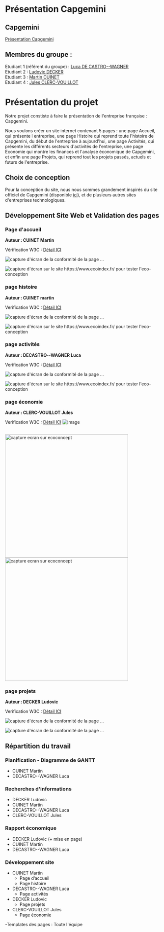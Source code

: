 # Présentation Capgemini    

## Capgemini

[Présentation Capgemini](https://ludodecker10.github.io/Capgemini/)

## Membres du groupe :

Etudiant 1 (référent du groupe) :  [Luca DE CASTRO--WAGNER](mailto:luca.de_castro--wagner@edu.univ-fcomte.fr?subject=SAE_1_05_06)  
Etudiant 2 : [Ludovic DECKER](mailto:ludovic.decker@edu.univ-fcomte.fr?subject=SAE_1_05_06)   
Etudiant 3 : [Martin CUINET](mailto:martin.cuinet02@edu.univ-fcomte.fr?subject=SAE_1_05_06)  
Etudiant 4 : [Jules CLERC-VOUILLOT](mailto:jules.clerc-vouillot@edu.univ-fcomte.fr?subject=SAE_1_05_06)  

# Présentation du projet

Notre projet constiste à faire la présentation de l'entreprise française : Capgemini. 

Nous voulons créer un site internet contenant 5 pages : une page Accueil, qui présente l entreprise, une page Histoire qui reprend toute l'histoire de Capgemini, du début de l'entreprise à aujourd'hui, une page Activités, qui présente les différents secteurs d'activités de l'entreprise, une page Economie qui montre les finances et l'analyse économique de Capgemini, et enfin une page Projets, qui reprend tout les projets passés, actuels et futurs de l'entreprise.

## Choix de conception  

Pour la conception du site, nous nous sommes grandement inspirés du site officiel de Capgemini (disponible [ici]((https://www.capgemini.com/fr-fr))), et de plusieurs autres sites d'entreprises technologiques.    


## Développement Site Web et Validation des pages

### Page d'accueil

**Auteur : CUINET Martin**  

Vérification W3C : [Détail ICI](https://validator.w3.org/nu/?doc=https%3A%2F%2Fludodecker10.github.io%2FCapgemini%2Findex.html)


![capture d'écran de la conformité de la page ...](Valid_index.png)


![capture d'écran sur le site https://www.ecoindex.fr/ pour tester l'eco-conception](Ana_eco_index.png)


### page histoire

**Auteur : CUINET martin**  

Verification W3C : [Détail ICI](https://validator.w3.org/nu/?doc=https%3A%2F%2Fludodecker10.github.io%2FCapgemini%2Fhistoire.html)

![capture d'écran de la conformité de la page ...](Valid_histoire.png)

![capture d'écran sur le site https://www.ecoindex.fr/ pour tester l'eco-conception](ana_eco_histoire.png)

### page activités

**Auteur : DECASTRO--WAGNER Luca**  

Verification W3C : [Détail ICI](https://validator.w3.org/nu/?doc=https%3A%2F%2Fludodecker10.github.io%2FCapgemini%2FActivite.html)

![capture d'écran de la conformité de la page ...](Valid_activite.PNG)

![capture d'écran sur le site https://www.ecoindex.fr/ pour tester l'eco-conception](eco_activite.PNG)

### page économie

**Auteur : CLERC-VOUILLOT Jules**  

Verification W3C : [Détail ICI](https://validator.w3.org/nu/?doc=https%3A%2F%2Fludodecker10.github.io%2FCapgemini%2FEconomie.html)
![image](https://github.com/user-attachments/assets/4bb99028-d96f-4e07-82b7-0e180ddfb5db)

<br>
<img src="Valid_eco.png" width="400px" alt="capture ecran sur ecoconcept">

<br>
<img src="ecoconcept_economie.png" width="400px" alt="capture ecran sur ecoconcept">

### page projets

**Auteur : DECKER Ludovic**  

Verification W3C : [Détail ICI](https://validator.w3.org/nu/?showsource=yes&showoutline=yes&showimagereport=yes&doc=https%3A%2F%2Fdemo-am90.github.io%2Fs1-demo%2Findex.html)


![capture d'écran de la conformité de la page ...](Valid_projets.png)


![capture d'écran de la conformité de la page ...](Ana_eco_projets.png)


## Répartition du travail

### Planification - Diagramme de GANTT

- CUINET Martin
- DECASTRO--WAGNER Luca

### Recherches d'informations

- DECKER Ludovic 
- CUINET Martin
- DECASTRO--WAGNER Luca
- CLERC-VOUILLOT Jules


### Rapport économique

- DECKER Ludovic (+ mise en page)
- CUINET Martin
- DECASTRO--WAGNER Luca

### Développement site

- CUINET Martin
  - Page d’accueil
  - Page histoire
- DECASTRO--WAGNER Luca
  - Page activités
- DECKER Ludovic
  - Page projets
- CLERC-VOUILLOT Jules
  - Page économie

-Templates des pages :
  Toute l'équipe
